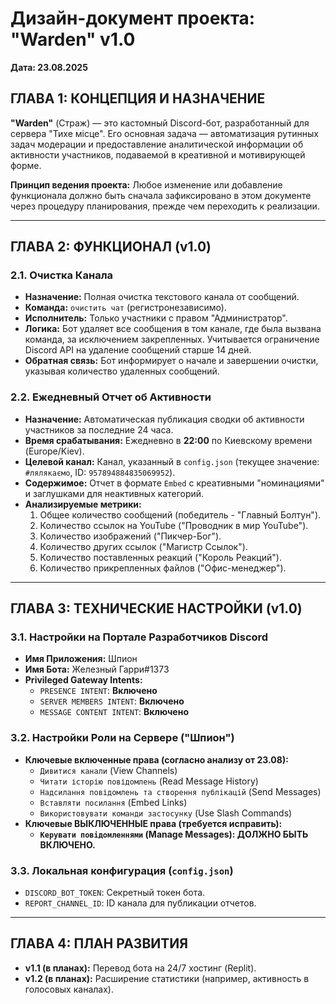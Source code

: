 # Дизайн-документ проекта: "Warden" v1.0
**Дата: 23.08.2025**

## ГЛАВА 1: КОНЦЕПЦИЯ И НАЗНАЧЕНИЕ

**"Warden"** (Страж) — это кастомный Discord-бот, разработанный для сервера "Тихе місце". Его основная задача — автоматизация рутинных задач модерации и предоставление аналитической информации об активности участников, подаваемой в креативной и мотивирующей форме.

**Принцип ведения проекта:** Любое изменение или добавление функционала должно быть сначала зафиксировано в этом документе через процедуру планирования, прежде чем переходить к реализации.

---

## ГЛАВА 2: ФУНКЦИОНАЛ (v1.0)

### 2.1. Очистка Канала

*   **Назначение:** Полная очистка текстового канала от сообщений.
*   **Команда:** `очистить чат` (регистронезависимо).
*   **Исполнитель:** Только участники с правом "Администратор".
*   **Логика:** Бот удаляет все сообщения в том канале, где была вызвана команда, за исключением закрепленных. Учитывается ограничение Discord API на удаление сообщений старше 14 дней.
*   **Обратная связь:** Бот информирует о начале и завершении очистки, указывая количество удаленных сообщений.

### 2.2. Ежедневный Отчет об Активности

*   **Назначение:** Автоматическая публикация сводки об активности участников за последние 24 часа.
*   **Время срабатывания:** Ежедневно в **22:00** по Киевскому времени (Europe/Kiev).
*   **Целевой канал:** Канал, указанный в `config.json` (текущее значение: `#лялякаємо`, ID: `957894884835069952`).
*   **Содержимое:** Отчет в формате `Embed` с креативными "номинациями" и заглушками для неактивных категорий.
*   **Анализируемые метрики:**
    1.  Общее количество сообщений (победитель - "Главный Болтун").
    2.  Количество ссылок на YouTube ("Проводник в мир YouTube").
    3.  Количество изображений ("Пикчер-Бог").
    4.  Количество других ссылок ("Магистр Ссылок").
    5.  Количество поставленных реакций ("Король Реакций").
    6.  Количество прикрепленных файлов ("Офис-менеджер").

---

## ГЛАВА 3: ТЕХНИЧЕСКИЕ НАСТРОЙКИ (v1.0)

### 3.1. Настройки на Портале Разработчиков Discord

*   **Имя Приложения:** Шпион
*   **Имя Бота:** Железный Гарри#1373
*   **Privileged Gateway Intents:**
    *   `PRESENCE INTENT`: **Включено**
    *   `SERVER MEMBERS INTENT`: **Включено**
    *   `MESSAGE CONTENT INTENT`: **Включено**

### 3.2. Настройки Роли на Сервере ("Шпион")

*   **Ключевые включенные права (согласно анализу от 23.08):**
    *   `Дивитися канали` (View Channels)
    *   `Читати історію повідомлень` (Read Message History)
    *   `Надсилання повідомлень та створення публікацій` (Send Messages)
    *   `Вставляти посилання` (Embed Links)
    *   `Використовувати команди застосунку` (Use Slash Commands)
*   **Ключевые ВЫКЛЮЧЕННЫЕ права (требуется исправить):**
    *   **`Керувати повідомленнями` (Manage Messages): ДОЛЖНО БЫТЬ ВКЛЮЧЕНО.**

### 3.3. Локальная конфигурация (`config.json`)

*   `DISCORD_BOT_TOKEN`: Секретный токен бота.
*   `REPORT_CHANNEL_ID`: ID канала для публикации отчетов.

---

## ГЛАВА 4: ПЛАН РАЗВИТИЯ

*   **v1.1 (в планах):** Перевод бота на 24/7 хостинг (Replit).
*   **v1.2 (в планах):** Расширение статистики (например, активность в голосовых каналах).